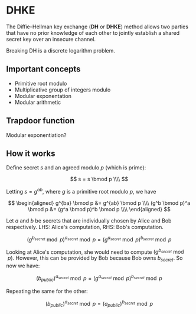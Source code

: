 # DHKE

The Diffie–Hellman key exchange (**DH** or **DHKE**) method allows two parties that have no prior knowledge of each other to jointly establish a shared secret key over an insecure channel.

Breaking DH is a discrete logarithm problem.

## Important concepts

* Primitive root modulo
* Multiplicative group of integers modulo
* Modular exponentation
* Modular arithmetic

## Trapdoor function

Modular exponentiation?

## How it works

Define secret $s$ and an agreed modulo $p$ (which is prime):

$$
s = s \bmod p \\\\
$$

Letting $s = g^{ab}$, where $g$ is a primitive root modulo $p$, we have

$$
\begin{aligned}
g^{ba} \bmod p &= g^{ab} \bmod p \\\\
(g^b \bmod p)^a \bmod p &= (g^a \bmod p)^b \bmod p \\\\
\end{aligned}
$$

Let $a$ and $b$ be secrets that are individually chosen by Alice and Bob respectively. LHS: Alice's computation, RHS: Bob's computation.

$$
(g^{b_{secret}} \bmod p)^{a_{secret}} \bmod p = (g^{a_{secret}} \bmod p)^{b_{secret}} \bmod p
$$

Looking at Alice's computation, she would need to compute $(g^{b_{secret}} \bmod p)$. However, this can be provided by Bob because Bob owns $b_{secret}$. So now we have:

$$
(b_{public})^{a_{secret}} \bmod p = (g^{a_{secret}} \bmod p)^{b_{secret}} \bmod p
$$

Repeating the same for the other:

$$
(b_{public})^{a_{secret}} \bmod p = (a_{public})^{b_{secret}} \bmod p
$$
